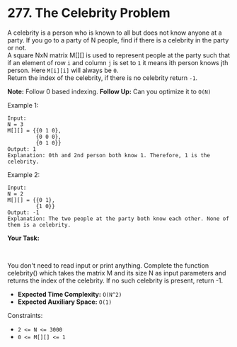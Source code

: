 # 277. The Celebrity Problem

A celebrity is a person who is known to all but does not know anyone at a party. If you go to a party of N people, find if there is a celebrity in the party or not.
<br>
A square NxN matrix M[][] is used to represent people at the party such that if an element of row `i` and column `j`  is set to `1` it means ith person knows jth person. Here `M[i][i]` will always be `0`.
<br>
Return the index of the celebrity, if there is no celebrity return `-1`.

**Note:** Follow 0 based indexing.
**Follow Up:** Can you optimize it to `O(N)`
 

Example 1:

```
Input:
N = 3
M[][] = {{0 1 0},
         {0 0 0}, 
         {0 1 0}}
Output: 1
Explanation: 0th and 2nd person both know 1. Therefore, 1 is the celebrity. 
```

Example 2:

```
Input:
N = 2
M[][] = {{0 1},
         {1 0}}
Output: -1
Explanation: The two people at the party both know each other. None of them is a celebrity.
```

**Your Task:**

<br>

You don't need to read input or print anything. Complete the function celebrity() which takes the matrix M and its size N as input parameters and returns the index of the celebrity. If no such celebrity is present, return -1.


- **Expected Time Complexity:** `O(N^2)`
- **Expected Auxiliary Space:** `O(1)`


Constraints:

- `2 <= N <= 3000`
- `0 <= M[][] <= 1`